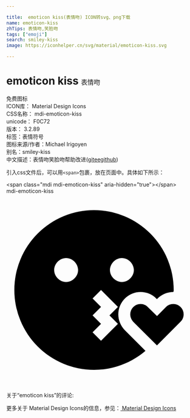 ```yaml
---

title:  emoticon kiss(表情吻) ICON转svg、png下载
name: emoticon-kiss
zhTips: 表情吻,笑脸吻
tags: ["emoji"]
search: smiley-kiss
image: https://iconhelper.cn/svg/material/emoticon-kiss.svg

---
```


# emoticon kiss  <small style="font-size: 60%;font-weight: 100">表情吻</small>


<div class="detail-page">
<p>
<span><span class="badge-success badge">免费图标</span> </span>
<br/>
<span>
ICON库：
<span class="badge-secondary badge">Material Design Icons</span> 
</span>
<br/>
<span>
CSS名称：
<span class="badge-secondary badge">mdi-emoticon-kiss</span> 
</span>
<br/>
<span>
unicode：
<span class="badge-secondary badge">F0C72</span> 
<copy-btn content='F0C72' btn-title=""></copy-btn>
<copy-btn :content='String.fromCodePoint(parseInt("F0C72", 16))' btn-title="复制U"></copy-btn>
</span>
<br/>
<span>
版本：
<span class="badge-secondary badge">3.2.89</span> 
</span><br/><span>标签：<span class="badge-light badge"><router-link to="/tags/emoji.html">表情符号</router-link></span></span>
<br/>
<span>图标来源/作者：<span class="badge-light badge">Michael Irigoyen</span></span> 
<br/>
<span>别名：<span class="badge-light badge">smiley-kiss</span></span><br/><span class="zh-detail">中文描述：<span class="badge-primary badge">表情吻</span><span class="badge-primary badge">笑脸吻</span><span class="help-link"><span>帮助改进</span>(<a href="https://gitee.com/liuwave/icon-helper/edit/master/json/material/emoticon-kiss.json" target="_blank" rel="noopener noreferrer">gitee</a><a href="https://github.com/liuwave/icon-helper/edit/master/json/material/emoticon-kiss.json" target="_blank" rel="noopener noreferrer">github</a></span>)</span><br/>
</p>
</div>
<div class="alert alert-dark">
  <i class="mdi mdi-emoticon-kiss mdi-48px"></i>
  <i class="mdi mdi-emoticon-kiss mdi-36px"></i>
  <i class="mdi mdi-emoticon-kiss mdi-24px"></i>
  <i class="mdi mdi-emoticon-kiss mdi-18px"></i>
</div>
<div>
  <p>引入css文件后，可以用<code>&lt;span&gt;</code>包裹，放在页面中。具体如下所示：    
  </p>
  <div class="alert alert-primary" style="font-size: 14px">
    &lt;span class="mdi mdi-emoticon-kiss" aria-hidden="true"&gt;&lt;/span&gt;
    <copy-btn content='<span class="mdi mdi-emoticon-kiss" aria-hidden="true"></span>'></copy-btn>
  </div>
  <div class="alert alert-secondary">
    <i class="mdi mdi-emoticon-kiss"
    style="font-size: 24px"
    aria-hidden="true"></i> mdi-emoticon-kiss
    <copy-btn content="mdi-emoticon-kiss" btn-title="复制图标名称"></copy-btn>
  </div>
</div>
<div id="svg" class="svg-wrap">
<svg xmlns="http://www.w3.org/2000/svg" viewBox="0 0 24 24"><path d="M18.9,18.94L15.94,16C15.76,15.79 15.55,15.5 15.55,15.05A1.3,1.3 0 0,1 16.85,13.75C17.19,13.75 17.53,13.89 17.77,14.15L18.91,15.26L20.03,14.13C20.27,13.89 20.61,13.75 20.95,13.75A1.3,1.3 0 0,1 22.25,15.05C22.25,15.39 22.11,15.73 21.87,15.97L18.9,18.94M17.46,19.62C15.72,21.1 13.47,22 11,22A10,10 0 0,1 1,12A10,10 0 0,1 11,2A10,10 0 0,1 21,12C21,12.09 21,12.17 20.95,12.25C20.21,12.25 19.5,12.55 18.97,13.07L18.9,13.14L18.84,13.09C18.32,12.55 17.6,12.25 16.85,12.25A2.8,2.8 0 0,0 14.05,15.05C14.05,15.78 14.34,16.5 14.87,17.03L17.46,19.62M13,9.5C13,10.3 13.7,11 14.5,11C15.3,11 16,10.3 16,9.5C16,8.7 15.3,8 14.5,8C13.7,8 13,8.7 13,9.5M9,9.5C9,8.7 8.3,8 7.5,8C6.7,8 6,8.7 6,9.5C6,10.3 6.7,11 7.5,11C8.3,11 9,10.3 9,9.5M12.94,15.18L14,14.12L11.88,12L10.82,13.06L11.88,14.12L10.82,15.18L11.88,16.24L10.82,17.3L11.88,18.36L14,16.24L12.94,15.18Z" /></svg>
</div>
<detail full-name='mdi-emoticon-kiss'></detail>
<div>
<p>关于“emoticon kiss”的评论:</p>
</div>
<Vssue title="关于“emoticon kiss”的评论" ></Vssue>    
<div><p>更多关于 Material Design Icons的信息，参见：<a target="_blank" href="https://iconhelper.cn/material.html"> Material Design Icons</a>
</p></div>
